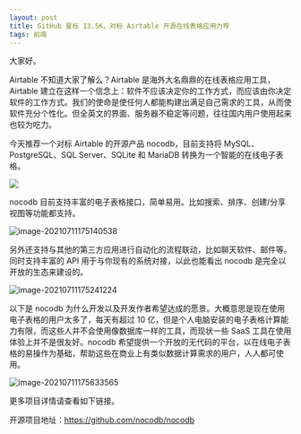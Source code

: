 ```yaml
---
layout: post
title: GitHub 星标 13.5K，对标 Airtable 开源在线表格应用力荐
tags: 前端
---
```


大家好。

Airtable 不知道大家了解么？Airtable 是海外大名鼎鼎的在线表格应用工具，Airtable 建立在这样一个信念上：软件不应该决定你的工作方式，而应该由你决定软件的工作方式。我们的使命是使任何人都能构建出满足自己需求的工具，从而使软件充分个性化。但全英文的界面、服务器不稳定等问题，往往国内用户使用起来也较为吃力。 

今天推荐一个对标 Airtable 的开源产品 nocodb，目前支持将 MySQL、PostgreSQL、SQL Server、SQLite 和 MariaDB 转换为一个智能的在线电子表格。

![](https://7465-test-3c9b5e-books-1301492295.tcb.qcloud.la/images/compress_nacodb.demo.png)

nocodb 目前支持丰富的电子表格接口，简单易用。比如搜索、排序、创建/分享视图等功能都支持。

![image-20210711175140538](https://7465-test-3c9b5e-books-1301492295.tcb.qcloud.la/images/compress_image-20210711175140538.png)

另外还支持与其他的第三方应用进行自动化的流程联动，比如聊天软件、邮件等。同时支持丰富的 API 用于与你现有的系统对接，以此也能看出 nocodb 是完全以开放的生态来建设的。

![image-20210711175241224](https://7465-test-3c9b5e-books-1301492295.tcb.qcloud.la/images/compress_image-20210711175241224.png)

以下是 nocodb 为什么开发以及开发作者希望达成的愿景。大概意思是现在使用电子表格的用户太多了，每天有超过 10 亿，但是个人电脑安装的电子表格计算能力有限，而这些人并不会使用像数据库一样的工具，而现状一些 SaaS 工具在使用体验上并不是很友好。nocodb 希望提供一个开放的无代码的平台，以在线电子表格的易操作为基础，帮助这些在商业上有类似数据计算需求的用户，人人都可使用。

![image-20210711175633565](https://7465-test-3c9b5e-books-1301492295.tcb.qcloud.la/images/compress_image-20210711175633565.png)

更多项目详情请查看如下链接。

开源项目地址：https://github.com/nocodb/nocodb
